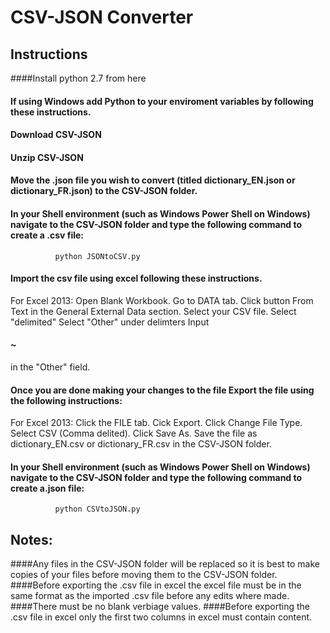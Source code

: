 # CSV-JSON Converter

## Instructions

####Install python 2.7 from <a sref="https://www.python.org/downloads/">here</a>

#### If using Windows add Python to your enviroment variables by following <a sref="http://stackoverflow.com/a/4855685">these</a> instructions.

#### Download CSV-JSON 

#### Unzip CSV-JSON 

#### Move the .json file you wish to convert (titled dictionary_EN.json or dictionary_FR.json) to the CSV-JSON folder.

#### In your Shell environment (such as Windows Power Shell on Windows) navigate to the CSV-JSON folder and type the following command to create a .csv file:  

              python JSONtoCSV.py

#### Import the csv file using excel following these instructions. 

For Excel 2013:
  Open Blank Workbook.
  Go to DATA tab.
  Click button From Text in the General External Data section.
  Select your CSV file.
  Select "delimited"
  Select "Other" under delimters
  Input <h4>~</h4> in the "Other" field.

#### Once you are done making your changes to the file Export the file using the following instructions: 

For Excel 2013:
  Click the FILE tab.
  Cick Export.
  Click Change File Type.
  Select CSV (Comma delited).
  Click Save As. 
  Save the file as dictionary_EN.csv or dictionary_FR.csv in the CSV-JSON folder.

#### In your Shell environment (such as Windows Power Shell on Windows) navigate to the CSV-JSON folder and type the following command to create a.json file:  

              python CSVtoJSON.py


## Notes: 
####Any files in the CSV-JSON folder will be replaced so it is best to make copies of your files before moving them to the CSV-JSON folder.
####Before exporting the .csv file in excel the excel file must be in the same format as the imported .csv file before any edits where made. 
####There must be no blank verbiage values.
####Before exporting the .csv file in excel only the first two columns in excel must contain content.
